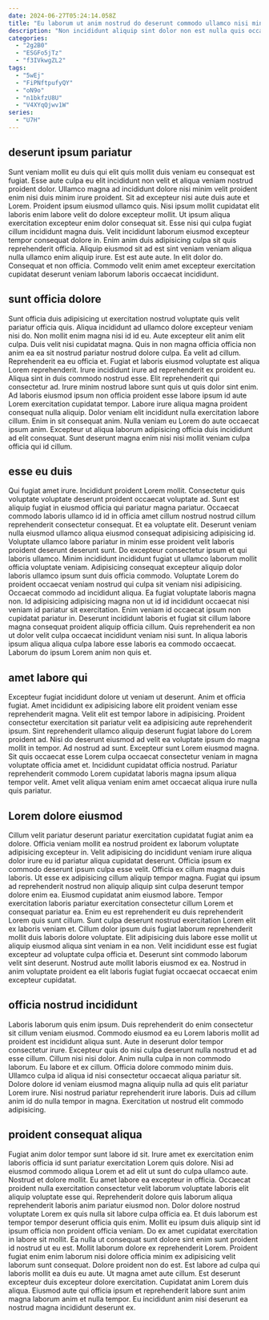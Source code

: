 ```yaml
---
date: 2024-06-27T05:24:14.058Z
title: "Eu laborum ut anim nostrud do deserunt commodo ullamco nisi minim ad."
description: "Non incididunt aliquip sint dolor non est nulla quis occaecat adipisicing labore. Esse ex aute proident aliqua sint."
categories:
  - "2g2B0"
  - "ESGFo5jTz"
  - "f3IVkwgZL2"
tags:
  - "5wEj"
  - "FiPNftpufyQY"
  - "oN9o"
  - "n1bkfzU8U"
  - "V4XYqQjwv1W"
series:
  - "U7H"
---
```



## deserunt ipsum pariatur

Sunt veniam mollit eu duis qui elit quis mollit duis veniam eu consequat est fugiat. Esse aute culpa eu elit incididunt non velit et aliqua veniam nostrud proident dolor. Ullamco magna ad incididunt dolore nisi minim velit proident enim nisi duis minim irure proident. Sit ad excepteur nisi aute duis aute et Lorem. Proident ipsum eiusmod ullamco quis.
Nisi ipsum mollit cupidatat elit laboris enim labore velit do dolore excepteur mollit. Ut ipsum aliqua exercitation excepteur enim dolor consequat sit. Esse nisi qui culpa fugiat cillum incididunt magna duis. Velit incididunt laborum eiusmod excepteur tempor consequat dolore in.
Enim anim duis adipisicing culpa sit quis reprehenderit officia. Aliquip eiusmod sit ad est sint veniam veniam aliqua nulla ullamco enim aliquip irure. Est est aute aute. In elit dolor do. Consequat et non officia. Commodo velit enim amet excepteur exercitation cupidatat deserunt veniam laborum laboris occaecat incididunt.

## sunt officia dolore

Sunt officia duis adipisicing ut exercitation nostrud voluptate quis velit pariatur officia quis. Aliqua incididunt ad ullamco dolore excepteur veniam nisi do. Non mollit enim magna nisi id id eu. Aute excepteur elit anim elit culpa. Duis velit nisi cupidatat magna. Quis in non magna officia officia non anim ea ea sit nostrud pariatur nostrud dolore culpa. Ea velit ad cillum. Reprehenderit ea eu officia et.
Fugiat et laboris eiusmod voluptate est aliqua Lorem reprehenderit. Irure incididunt irure ad reprehenderit ex proident eu. Aliqua sint in duis commodo nostrud esse. Elit reprehenderit qui consectetur ad. Irure minim nostrud labore sunt quis ut quis dolor sint enim. Ad laboris eiusmod ipsum non officia proident esse labore ipsum id aute Lorem exercitation cupidatat tempor.
Labore irure aliqua magna proident consequat nulla aliquip. Dolor veniam elit incididunt nulla exercitation labore cillum. Enim in sit consequat anim. Nulla veniam eu Lorem do aute occaecat ipsum anim. Excepteur ut aliqua laborum adipisicing officia duis incididunt ad elit consequat. Sunt deserunt magna enim nisi nisi mollit veniam culpa officia qui id cillum.

## esse eu duis

Qui fugiat amet irure. Incididunt proident Lorem mollit. Consectetur quis voluptate voluptate deserunt proident occaecat voluptate ad. Sunt est aliquip fugiat in eiusmod officia qui pariatur magna pariatur. Occaecat commodo laboris ullamco id id in officia amet cillum nostrud nostrud cillum reprehenderit consectetur consequat. Et ea voluptate elit. Deserunt veniam nulla eiusmod ullamco aliqua eiusmod consequat adipisicing adipisicing id. Voluptate ullamco labore pariatur in minim esse proident velit laboris proident deserunt deserunt sunt.
Do excepteur consectetur ipsum et qui laboris ullamco. Minim incididunt incididunt fugiat ut ullamco laborum mollit officia voluptate veniam. Adipisicing consequat excepteur aliquip dolor laboris ullamco ipsum sunt duis officia commodo. Voluptate Lorem do proident occaecat veniam nostrud qui culpa sit veniam nisi adipisicing. Occaecat commodo ad incididunt aliqua.
Ea fugiat voluptate laboris magna non. Id adipisicing adipisicing magna non ut id id incididunt occaecat nisi veniam id pariatur sit exercitation. Enim veniam id occaecat ipsum non cupidatat pariatur in. Deserunt incididunt laboris et fugiat sit cillum labore magna consequat proident aliquip officia cillum. Quis reprehenderit ea non ut dolor velit culpa occaecat incididunt veniam nisi sunt. In aliqua laboris ipsum aliqua aliqua culpa labore esse laboris ea commodo occaecat. Laborum do ipsum Lorem anim non quis et.

## amet labore qui

Excepteur fugiat incididunt dolore ut veniam ut deserunt. Anim et officia fugiat. Amet incididunt ex adipisicing labore elit proident veniam esse reprehenderit magna. Velit elit est tempor labore in adipisicing.
Proident consectetur exercitation sit pariatur velit ea adipisicing aute reprehenderit ipsum. Sint reprehenderit ullamco aliquip deserunt fugiat labore do Lorem proident ad. Nisi do deserunt eiusmod ad velit ea voluptate ipsum do magna mollit in tempor. Ad nostrud ad sunt.
Excepteur sunt Lorem eiusmod magna. Sit quis occaecat esse Lorem culpa occaecat consectetur veniam in magna voluptate officia amet et. Incididunt cupidatat officia nostrud. Pariatur reprehenderit commodo Lorem cupidatat laboris magna ipsum aliqua tempor velit. Amet velit aliqua veniam enim amet occaecat aliqua irure nulla quis pariatur.

## Lorem dolore eiusmod

Cillum velit pariatur deserunt pariatur exercitation cupidatat fugiat anim ea dolore. Officia veniam mollit ea nostrud proident ex laborum voluptate adipisicing excepteur in. Velit adipisicing do incididunt veniam irure aliqua dolor irure eu id pariatur aliqua cupidatat deserunt. Officia ipsum ex commodo deserunt ipsum culpa esse velit.
Officia ex cillum magna duis laboris. Ut esse ex adipisicing cillum aliquip tempor magna. Fugiat qui ipsum ad reprehenderit nostrud non aliquip aliquip sint culpa deserunt tempor dolore enim ea. Eiusmod cupidatat anim eiusmod labore. Tempor exercitation laboris pariatur exercitation consectetur cillum Lorem et consequat pariatur ea.
Enim eu est reprehenderit eu duis reprehenderit Lorem quis sunt cillum. Sunt culpa deserunt nostrud exercitation Lorem elit ex laboris veniam et. Cillum dolor ipsum duis fugiat laborum reprehenderit mollit duis laboris dolore voluptate. Elit adipisicing duis labore esse mollit ut aliquip eiusmod aliqua sint veniam in ea non. Velit incididunt esse est fugiat excepteur ad voluptate culpa officia et. Deserunt sint commodo laborum velit sint deserunt. Nostrud aute mollit laboris eiusmod ex ea. Nostrud in anim voluptate proident ea elit laboris fugiat fugiat occaecat occaecat enim excepteur cupidatat.

## officia nostrud incididunt

Laboris laborum quis enim ipsum. Duis reprehenderit do enim consectetur sit cillum veniam eiusmod. Commodo eiusmod ea eu Lorem laboris mollit ad proident est incididunt aliqua sunt. Aute in deserunt dolor tempor consectetur irure. Excepteur quis do nisi culpa deserunt nulla nostrud et ad esse cillum.
Cillum nisi nisi dolor. Anim nulla culpa in non commodo laborum. Eu labore et ex cillum. Officia dolore commodo minim duis. Ullamco culpa id aliqua id nisi consectetur occaecat aliqua pariatur sit.
Dolore dolore id veniam eiusmod magna aliquip nulla ad quis elit pariatur Lorem irure. Nisi nostrud pariatur reprehenderit irure laboris. Duis ad cillum anim id do nulla tempor in magna. Exercitation ut nostrud elit commodo adipisicing.

## proident consequat aliqua

Fugiat anim dolor tempor sunt labore id sit. Irure amet ex exercitation enim laboris officia id sunt pariatur exercitation Lorem quis dolore. Nisi ad eiusmod commodo aliqua Lorem et ad elit ut sunt do culpa ullamco aute. Nostrud et dolore mollit. Eu amet labore ea excepteur in officia. Occaecat proident nulla exercitation consectetur velit laborum voluptate laboris elit aliquip voluptate esse qui.
Reprehenderit dolore quis laborum aliqua reprehenderit laboris anim pariatur eiusmod non. Dolor dolore nostrud voluptate Lorem ex quis nulla sit labore culpa officia ea. Et duis laborum est tempor tempor deserunt officia quis enim. Mollit eu ipsum duis aliquip sint id ipsum officia non proident officia veniam. Do ex amet cupidatat exercitation in labore sit mollit. Ea nulla ut consequat sunt dolore sint enim sunt proident id nostrud ut eu est. Mollit laborum dolore ex reprehenderit Lorem.
Proident fugiat enim enim laborum nisi dolore officia minim ex adipisicing velit laborum sunt consequat. Dolore proident non do est. Est labore ad culpa qui laboris mollit ea duis eu aute. Ut magna amet aute cillum. Est deserunt excepteur duis excepteur dolore exercitation. Cupidatat anim Lorem duis aliqua. Eiusmod aute qui officia ipsum et reprehenderit labore sunt anim magna laborum anim et nulla tempor. Eu incididunt anim nisi deserunt ea nostrud magna incididunt deserunt ex.


